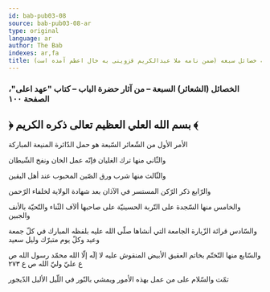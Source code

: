 ```yaml
---
id: bab-pub03-08
source: bab-pub03-08-ar
type: original
language: ar
author: The Bab
indexes: ar,fa
title: رساله خصائل سبعه (ضمن نامه ملا عبدالكريم قزوينى به خال اعظم آمده است)
---
```

### الخصائل (الشعائر) السبعة – من آثار حضرة الباب – كتاب "عهد اعلى"، الصفحة ۱۰۰

## ﴿ بسم الله العلي العظيم تعالى ذكره الكريم ﴾

الأمر الأول من الشّعائر السّبعة هو حمل الدّائرة المنيعة المباركة

والثّاني منها ترك الغليان فإنّه عمل الخان ونفخ الشّيطان

والثّالث منها شرب ورق الصّين المحبوب عند أهل اليقين

والرّابع ذكر الرّكن المستسر في الآذان بعد شهادة الولاية لخلفاء الرّحمن

والخامس منها السّجدة على التّربة الحسينيّة على صاحبها ألآف الثّناء والتّحيّة بالأنف والجبين

والسّادس قرائة الزّيارة الجامعة التي أنشاها صلّى الله عليه بلفظه المبارك في كلّ جمعة وعيد وكلّ يوم متبرّك وليل سعيد

والسّابع منها التّختّم بخاتم العقيق الأبيض المنقوش عليه لا إلٓه إلّا الله محمّد رسول الله ص ع عليّ وليّ الله ص ع ٢٧٣

تمّت والسّلام على من عمل بهذه الأمور ويمشي بالنّور في اللّيل الأليل الدّيجور